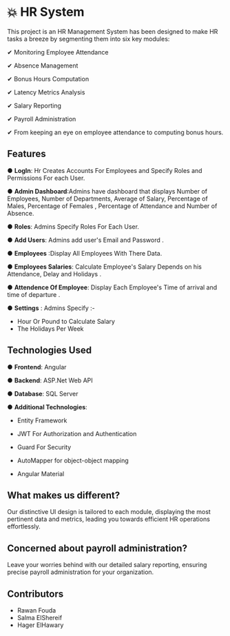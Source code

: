 # 💥 HR System
This project is an HR Management System has been designed to make HR tasks a breeze by segmenting them into six key modules:

✔ Monitoring Employee Attendance

✔ Absence Management

✔ Bonus Hours Computation

✔ Latency Metrics Analysis

✔ Salary Reporting 

✔ Payroll Administration

✔ From keeping an eye on employee attendance to computing bonus hours.

## Features
● **LogIn**: Hr Creates Accounts For Employees and Specify Roles and Permissions For each User.

● **Admin Dashboard**:Admins have dashboard that displays Number of Employees, Number of Departments, Average of Salary, Percentage of Males, Percentage of Females , Percentage of Attendance and Number of Absence.

● **Roles**: Admins Specify Roles For Each User.

● **Add Users**: Admins add user's Email and Password .

● **Employees** :Display All Employees With There Data.

● **Employees Salaries**: Calculate Employee's Salary Depends on his Attendance, Delay and Holidays .

● **Attendence Of Employee**: Display Each Employee's Time of arrival and time of departure .

● **Settings** : Admins Specify :-

   - Hour Or Pound to Calculate Salary
   - The Holidays Per Week

## Technologies Used
● **Frontend**: Angular

● **Backend**: ASP.Net Web API

● **Database**: SQL Server

● **Additional Technologies**:

   - Entity Framework
   
   - JWT For Authorization and Authentication
   
   - Guard For Security

   - AutoMapper for object-object mapping

   - Angular Material

## What makes us different?
Our distinctive Ul design is tailored to each module, displaying the most pertinent data and metrics, leading you towards efficient HR operations effortlessly.

## Concerned about payroll administration? 
Leave your worries behind with our detailed salary reporting, ensuring precise payroll administration for your organization.

## Contributors
- Rawan Fouda
- Salma ElShereif
- Hager ElHawary
